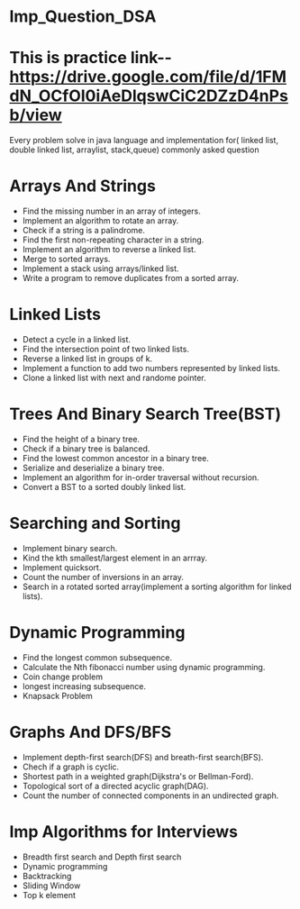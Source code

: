 # Imp_Question_DSA
# This is practice link-- https://drive.google.com/file/d/1FMdN_OCfOI0iAeDlqswCiC2DZzD4nPsb/view
Every problem solve in java language and implementation for( linked list, double linked list, arraylist, stack,queue)
commonly asked question

# Arrays And  Strings
- Find the missing number in an array of integers.
- Implement an algorithm to rotate an array.
- Check if a string is a palindrome.
- Find the first non-repeating character in a string.
- Implement an algorithm to reverse a linked list.
- Merge to sorted arrays.
- Implement a stack using arrays/linked list.
- Write a program to remove duplicates from a sorted array.
  
# Linked Lists
- Detect a cycle in a linked list.
- Find the intersection point of two linked lists.
- Reverse a linked list in groups of k.
- Implement a function to add two numbers represented by linked lists.
- Clone a linked list with next and randome pointer.

# Trees And Binary Search Tree(BST)
- Find the height of a binary tree.
- Check if a binary tree is balanced.
- Find the lowest common ancestor in a binary tree.
- Serialize and deserialize a binary tree.
- Implement an algorithm for in-order traversal without recursion.
- Convert a BST to a sorted doubly linked list.

  
# Searching and Sorting
- Implement binary search.
- Kind the kth smallest/largest element in an arrray.
- Implement quicksort.
- Count the number of inversions in an array.
- Search in a rotated sorted array(implement a sorting algorithm for linked lists).

# Dynamic Programming

- Find the longest common subsequence.
- Calculate the Nth fibonacci number using dynamic programming.
- Coin change problem
- longest increasing subsequence.
- Knapsack Problem

# Graphs And DFS/BFS

- Implement depth-first search(DFS) and breath-first search(BFS).
- Chech if a graph is cyclic.
- Shortest path in a weighted graph(Dijkstra's or Bellman-Ford).
- Topological sort of a directed acyclic graph(DAG).
- Count the number of connected components in an undirected graph.

  
# Imp Algorithms for Interviews

- Breadth first search and Depth first search
- Dynamic programming
- Backtracking
- Sliding Window
- Top k element


